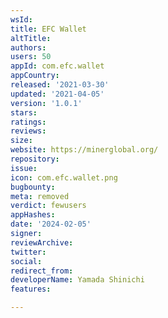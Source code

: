 ```yaml
---
wsId: 
title: EFC Wallet
altTitle: 
authors: 
users: 50
appId: com.efc.wallet
appCountry: 
released: '2021-03-30'
updated: '2021-04-05'
version: '1.0.1'
stars: 
ratings: 
reviews: 
size: 
website: https://minerglobal.org/
repository: 
issue: 
icon: com.efc.wallet.png
bugbounty: 
meta: removed
verdict: fewusers
appHashes: 
date: '2024-02-05'
signer: 
reviewArchive: 
twitter: 
social: 
redirect_from: 
developerName: Yamada Shinichi
features: 

---
```


